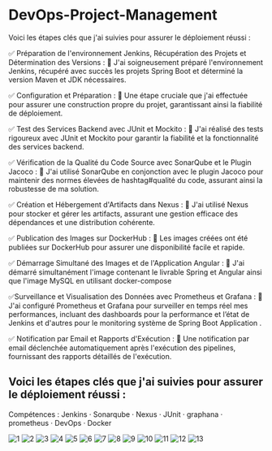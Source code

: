 # DevOps-Project-Management
Voici les étapes clés que j'ai suivies pour assurer le déploiement réussi :

✅ Préparation de l'environnement Jenkins, Récupération des Projets et Détermination des Versions :
🎯 J'ai soigneusement préparé l'environnement Jenkins, récupéré avec succès les projets Spring Boot et déterminé la version Maven et JDK nécessaires.
 
✅ Configuration et Préparation :
🎯 Une étape cruciale que j'ai effectuée pour assurer une construction propre du projet, garantissant ainsi la fiabilité de déploiement.

✅ Test des Services Backend avec JUnit et Mockito :
🎯 J'ai réalisé des tests rigoureux avec JUnit et Mockito pour garantir la fiabilité et la fonctionnalité des services backend.

✅ Vérification de la Qualité du Code Source avec SonarQube et le Plugin Jacoco :
🎯 J'ai utilisé SonarQube en conjonction avec le plugin Jacoco pour maintenir des normes élevées de hashtag#qualité du code, assurant ainsi la robustesse de ma solution.

✅ Création et Hébergement d'Artifacts dans Nexus :
🎯 J'ai utilisé Nexus pour stocker et gérer les artifacts, assurant une gestion efficace des dépendances et une distribution cohérente.

✅ Publication des Images sur DockerHub :
🎯 Les images créées ont été publiées sur DockerHub pour assurer une disponibilité facile et rapide.

✅ Démarrage Simultané des Images et de l'Application Angular :
🎯 J'ai démarré simultanément l'image contenant le livrable Spring et Angular ainsi que l'image MySQL en utilisant docker-compose

✅Surveillance et Visualisation des Données avec Prometheus et Grafana :
🎯 J'ai configuré Prometheus et Grafana pour surveiller en temps réel mes performances, incluant des dashboards pour la performance et l’état de Jenkins et d'autres pour le monitoring système de Spring Boot Application .

✅ Notification par Email et Rapports d'Exécution :
🎯 Une notification par email déclenchée automatiquement après l'exécution des pipelines, fournissant des rapports détaillés de l'exécution.

## Voici les étapes clés que j'ai suivies pour assurer le déploiement réussi : 
Compétences : Jenkins · Sonarqube · Nexus · JUnit · graphana · prometheus · DevOps · Docker

![1](https://github.com/AzizBenIsmail/DevOps-Project-Management/assets/61393700/845db209-4036-4ac0-9f2d-075b9a554df4)
![2](https://github.com/AzizBenIsmail/DevOps-Project-Management/assets/61393700/59fbcd14-d2d2-4b28-96fa-539d24f44606)
![3](https://github.com/AzizBenIsmail/DevOps-Project-Management/assets/61393700/fdfc52d1-a4d9-4b0c-9437-81ce14a276c0)
![4](https://github.com/AzizBenIsmail/DevOps-Project-Management/assets/61393700/1d7ebd6a-37b7-4894-9a46-26fd60aae2d5)
![5](https://github.com/AzizBenIsmail/DevOps-Project-Management/assets/61393700/0f8cd5ae-eb38-4107-9081-adb585133328)
![6](https://github.com/AzizBenIsmail/DevOps-Project-Management/assets/61393700/6f045e14-e316-4f60-8944-98cb00aca74b)
![7](https://github.com/AzizBenIsmail/DevOps-Project-Management/assets/61393700/fdc5c742-cde0-47ba-ac7b-4b2dbe89863e)
![8](https://github.com/AzizBenIsmail/DevOps-Project-Management/assets/61393700/0cb032ff-7a21-4a85-ab36-cd12b087808f)
![9](https://github.com/AzizBenIsmail/DevOps-Project-Management/assets/61393700/e75db0e5-1c71-4a23-a9f4-e749fc22ff08)
![10](https://github.com/AzizBenIsmail/DevOps-Project-Management/assets/61393700/19389d0f-e9a0-49c7-8708-4bdc2b2cc76a)
![11](https://github.com/AzizBenIsmail/DevOps-Project-Management/assets/61393700/153e4de2-3061-405a-b171-be97e564948f)
![12](https://github.com/AzizBenIsmail/DevOps-Project-Management/assets/61393700/b720ae1c-19ba-49b4-9aaf-511449eecd52)
![13](https://github.com/AzizBenIsmail/DevOps-Project-Management/assets/61393700/d3ff6caa-5674-473a-876d-1b0f6942cc23)
